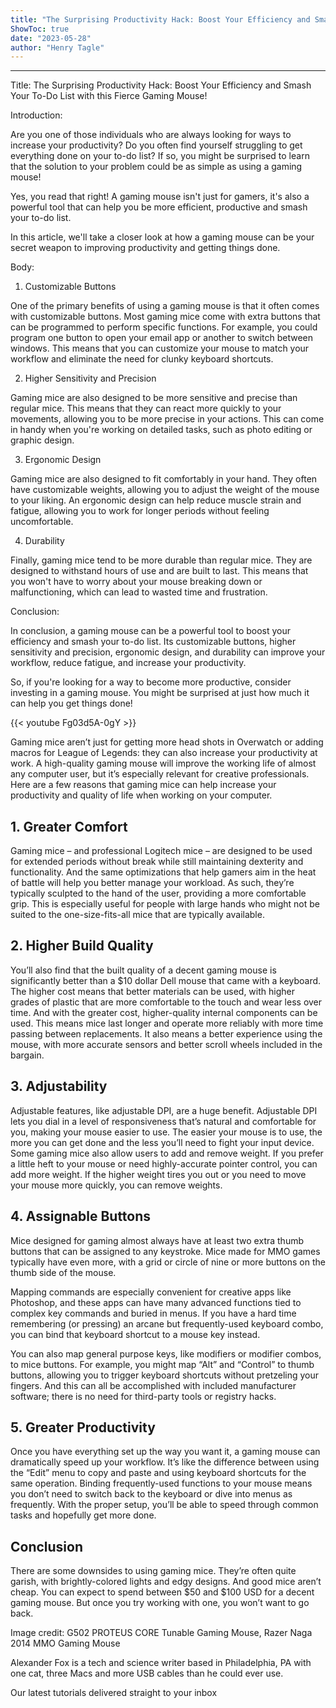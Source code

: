 ```yaml
---
title: "The Surprising Productivity Hack: Boost Your Efficiency and Smash Your To-Do List with this Fierce Gaming Mouse!"
ShowToc: true 
date: "2023-05-28"
author: "Henry Tagle"
---
```

*****
Title: The Surprising Productivity Hack: Boost Your Efficiency and Smash Your To-Do List with this Fierce Gaming Mouse!

Introduction:

Are you one of those individuals who are always looking for ways to increase your productivity? Do you often find yourself struggling to get everything done on your to-do list? If so, you might be surprised to learn that the solution to your problem could be as simple as using a gaming mouse!

Yes, you read that right! A gaming mouse isn't just for gamers, it's also a powerful tool that can help you be more efficient, productive and smash your to-do list.

In this article, we'll take a closer look at how a gaming mouse can be your secret weapon to improving productivity and getting things done.

Body:

1. Customizable Buttons

One of the primary benefits of using a gaming mouse is that it often comes with customizable buttons. Most gaming mice come with extra buttons that can be programmed to perform specific functions. For example, you could program one button to open your email app or another to switch between windows. This means that you can customize your mouse to match your workflow and eliminate the need for clunky keyboard shortcuts.

2. Higher Sensitivity and Precision

Gaming mice are also designed to be more sensitive and precise than regular mice. This means that they can react more quickly to your movements, allowing you to be more precise in your actions. This can come in handy when you're working on detailed tasks, such as photo editing or graphic design.

3. Ergonomic Design

Gaming mice are also designed to fit comfortably in your hand. They often have customizable weights, allowing you to adjust the weight of the mouse to your liking. An ergonomic design can help reduce muscle strain and fatigue, allowing you to work for longer periods without feeling uncomfortable.

4. Durability

Finally, gaming mice tend to be more durable than regular mice. They are designed to withstand hours of use and are built to last. This means that you won't have to worry about your mouse breaking down or malfunctioning, which can lead to wasted time and frustration.

Conclusion:

In conclusion, a gaming mouse can be a powerful tool to boost your efficiency and smash your to-do list. Its customizable buttons, higher sensitivity and precision, ergonomic design, and durability can improve your workflow, reduce fatigue, and increase your productivity.

So, if you're looking for a way to become more productive, consider investing in a gaming mouse. You might be surprised at just how much it can help you get things done!

{{< youtube Fg03d5A-0gY >}} 



Gaming mice aren’t just for getting more head shots in Overwatch or adding macros for League of Legends: they can also increase your productivity at work. A high-quality gaming mouse will improve the working life of almost any computer user, but it’s especially relevant for creative professionals. Here are a few reasons that gaming mice can help increase your productivity and quality of life when working on your computer.
 
## 1. Greater Comfort
 

 
Gaming mice – and professional Logitech mice – are designed to be used for extended periods without break while still maintaining dexterity and functionality. And the same optimizations that help gamers aim in the heat of battle will help you better manage your workload. As such, they’re typically sculpted to the hand of the user, providing a more comfortable grip. This is especially useful for people with large hands who might not be suited to the one-size-fits-all mice that are typically available.
 
## 2. Higher Build Quality
 
You’ll also find that the built quality of a decent gaming mouse is significantly better than a $10 dollar Dell mouse that came with a keyboard. The higher cost means that better materials can be used, with higher grades of plastic that are more comfortable to the touch and wear less over time. And with the greater cost, higher-quality internal components can be used. This means mice last longer and operate more reliably with more time passing between replacements. It also means a better experience using the mouse, with more accurate sensors and better scroll wheels included in the bargain.
 
## 3. Adjustability
 
Adjustable features, like adjustable DPI, are a huge benefit. Adjustable DPI lets you dial in a level of responsiveness that’s natural and comfortable for you, making your mouse easier to use. The easier your mouse is to use, the more you can get done and the less you’ll need to fight your input device. Some gaming mice also allow users to add and remove weight. If you prefer a little heft to your mouse or need highly-accurate pointer control, you can add more weight. If the higher weight tires you out or you need to move your mouse more quickly, you can remove weights.
 
## 4. Assignable Buttons
 
Mice designed for gaming almost always have at least two extra thumb buttons that can be assigned to any keystroke. Mice made for MMO games typically have even more, with a grid or circle of nine or more buttons on the thumb side of the mouse.
 
Mapping commands are especially convenient for creative apps like Photoshop, and these apps can have many advanced functions tied to complex key commands and buried in menus. If you have a hard time remembering (or pressing) an arcane but frequently-used keyboard combo, you can bind that keyboard shortcut to a mouse key instead.
 
You can also map general purpose keys, like modifiers or modifier combos, to mice buttons. For example, you might map “Alt” and “Control” to thumb buttons, allowing you to trigger keyboard shortcuts without pretzeling your fingers. And this can all be accomplished with included manufacturer software; there is no need for third-party tools or registry hacks.
 
## 5. Greater Productivity
 
Once you have everything set up the way you want it, a gaming mouse can dramatically speed up your workflow. It’s like the difference between using the “Edit” menu to copy and paste and using keyboard shortcuts for the same operation. Binding frequently-used functions to your mouse means you don’t need to switch back to the keyboard or dive into menus as frequently. With the proper setup, you’ll be able to speed through common tasks and hopefully get more done.
 
## Conclusion
 
There are some downsides to using gaming mice. They’re often quite garish, with brightly-colored lights and edgy designs. And good mice aren’t cheap. You can expect to spend between $50 and $100 USD for a decent gaming mouse. But once you try working with one, you won’t want to go back.
 
Image credit: G502 PROTEUS CORE Tunable Gaming Mouse, Razer Naga 2014 MMO Gaming Mouse
 
Alexander Fox is a tech and science writer based in Philadelphia, PA with one cat, three Macs and more USB cables than he could ever use.
 
Our latest tutorials delivered straight to your inbox




